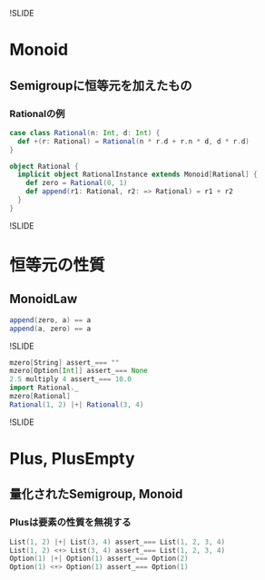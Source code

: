 !SLIDE

# Monoid

## Semigroupに恒等元を加えたもの

### Rationalの例

```scala
case class Rational(n: Int, d: Int) {
  def +(r: Rational) = Rational(n * r.d + r.n * d, d * r.d)
}

object Rational {
  implicit object RationalInstance extends Monoid[Rational] {
    def zero = Rational(0, 1)
    def append(r1: Rational, r2: => Rational) = r1 + r2
  }
}
```

!SLIDE

# 恒等元の性質

## MonoidLaw

```scala
append(zero, a) == a
append(a, zero) == a
```

!SLIDE

```scala
mzero[String] assert_=== ""
mzero[Option[Int]] assert_=== None
2.5 multiply 4 assert_=== 10.0
import Rational._
mzero[Rational]
Rational(1, 2) |+| Rational(3, 4)
```

!SLIDE

# Plus, PlusEmpty

## 量化されたSemigroup, Monoid

### Plusは要素の性質を無視する

```scala
List(1, 2) |+| List(3, 4) assert_=== List(1, 2, 3, 4)
List(1, 2) <+> List(3, 4) assert_=== List(1, 2, 3, 4)
Option(1) |+| Option(1) assert_=== Option(2)
Option(1) <+> Option(1) assert_=== Option(1)
```
